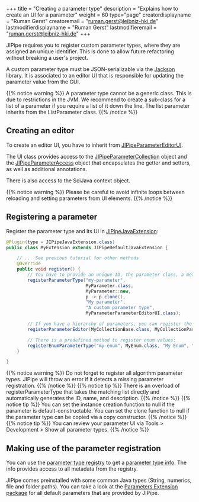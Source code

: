 +++
title = "Creating a parameter type"
description = "Explains how to create an UI for a parameter"
weight = 60
type="page"
creatordisplayname = "Ruman Gerst"
creatoremail = "ruman.gerst@leibniz-hki.de"
lastmodifierdisplayname = "Ruman Gerst"
lastmodifieremail = "ruman.gerst@leibniz-hki.de"
+++

JIPipe requires you to register custom parameter types, where they are assigned an unique
identifier. This is done to allow future refactoring without breaking a user's project.

A custom parameter type must be JSON-serializable via the [Jackson](https://github.com/FasterXML/jackson) library.
It is associated to an editor UI that is responsible for updating the parameter value from the GUI.

{{% notice warning %}}
A parameter type cannot be a generic class. This is due to restrictions in the JVM. We recommend to create a sub-class for a list of
a parameter if you require a list of it down the line. The list parameter inherits from the ListParameter class.
{{% /notice %}}

## Creating an editor

To create an editor UI, you have to inherit from [JIPipeParameterEditorUI](/apidocs/org/hkijena/jipipe/ui/grapheditor/settings/JIPipeParameterEditorUI.html).

The UI class provides access to the [JIPipeParameterCollection](/apidocs/org/hkijena/jipipe/api/parameters/JIPipeParameterCollection.html) object and the [JIPipeParameterAccess](/apidocs/org/hkijena/jipipe/api/parameters/JIPipeParameterAccess.html) object that encapsulates the getter and setters, as well as additional annotations.

There is also access to the SciJava context object.

{{% notice warning %}}
Please be careful to avoid infinite loops between reloading and setting parameters from UI elements.
{{% /notice %}}

## Registering a parameter

Register the parameter type and its UI in [JIPipeJavaExtension](/apidocs/org/hkijena/jipipe/JIPipeJavaExtension.html):

```java
@Plugin(type = JIPipeJavaExtension.class)
public class MyExtension extends JIPipeDefaultJavaExtension {

    // ... See previous tutorial for other methods
    @Override
    public void register() {
        // You have to provide an unique ID, the parameter class, a method to create a new instance, a method to create a deep copy, and an UI class
        registerParameterType("my-parameter",
                              MyParameter.class,
                              MyParameter::new,
                              p -> p.clone(),
                              "My parameter",
                              "A custom parameter type",
                              MyParameterParameterEditorUI.class);

        // If you have a hierarchy of parameters, you can register the editor for the whole hierarchy:
        registerParameterEditor(MyCollectionBase.class, MyCollectionParameterEditorUI.class);

        // There is a predefined method to register enum values:
        registerEnumParameterType("my-enum", MyEnum.class, "My Enum", "Enum of values");
    }

}
```

{{% notice warning %}}
Do not forget to register all algorithm parameter types. JIPipe will throw an error if it detects a missing parameter registration.
{{% /notice %}}
{{% notice tip %}}
There is an overload of registerParameterType that takes the matching list directly and automatically generates the ID, name, and description.
{{% /notice %}}
{{% notice tip %}}
You can set the instance creation function to null if the parameter is default-constructable. You can set the clone function to null if the parameter type can
be copied via a copy constructor.
{{% /notice %}}
{{% notice tip %}}
You can review your parameter UI via Tools > Development > Show all parameter types.
{{% /notice %}}

## Making use of the parameter registration

You can use the [parameter type registry](/apidocs/org/hkijena/jipipe/api/registries/JIPipeParameterTypeRegistry.html) to get a
[parameter type info](/apidocs/org/hkijena/jipipe/api/parameters/JIPipeParameterTypeDeclaration.html). The info
provides access to all metadata from the registry.

JIPipe comes preinstalled with some common Java types (String, numerics, file and folder paths). You can take a look at the [Parameters Extension package](/apidocs/org/hkijena/jipipe/extensions/parameters/package-summary.html) for all default parameters that are provided by JIPipe.
